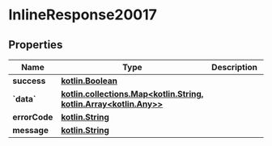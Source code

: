 # InlineResponse20017

## Properties
Name | Type | Description | Notes
------------ | ------------- | ------------- | -------------
**success** | [**kotlin.Boolean**](.md) |  |  [optional]
**&#x60;data&#x60;** | [**kotlin.collections.Map&lt;kotlin.String, kotlin.Array&lt;kotlin.Any&gt;&gt;**](.md) |  |  [optional]
**errorCode** | [**kotlin.String**](.md) |  |  [optional]
**message** | [**kotlin.String**](.md) |  |  [optional]

